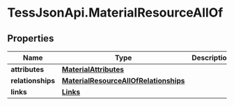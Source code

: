 # TessJsonApi.MaterialResourceAllOf

## Properties

Name | Type | Description | Notes
------------ | ------------- | ------------- | -------------
**attributes** | [**MaterialAttributes**](MaterialAttributes.md) |  | [optional] 
**relationships** | [**MaterialResourceAllOfRelationships**](MaterialResourceAllOfRelationships.md) |  | [optional] 
**links** | [**Links**](Links.md) |  | [optional] 


